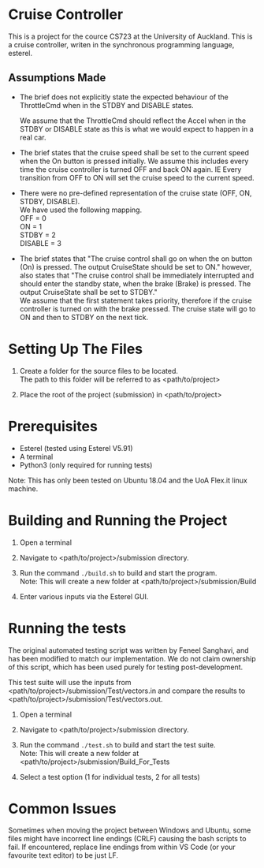 # Cruise Controller
This is a project for the cource CS723 at the University of Auckland.
This is a cruise controller, writen in the synchronous programming language, esterel.

## Assumptions Made

- The brief does not explicitly state the expected behaviour of the ThrottleCmd when in the STDBY and DISABLE states.

  We assume that the ThrottleCmd should reflect the Accel when in the STDBY or DISABLE state as this is what we would expect to happen in a real car.

- The brief states that the cruise speed shall be set to the current speed when the On button is pressed initially.
  We assume this includes every time the cruise controller is turned OFF and back ON again. IE Every transition from OFF to ON will set the cruise speed to the current speed.

- There were no pre-defined representation of the cruise state (OFF, ON, STDBY, DISABLE).  
  We have used the following mapping.  
  OFF = 0  
  ON = 1  
  STDBY = 2  
  DISABLE = 3

- The brief states that "The cruise control shall go on when the on button (On) is pressed. The output CruiseState should be set to ON." however, also states that "The cruise control shall be immediately interrupted and should enter the standby state, when the brake (Brake) is pressed. The output CruiseState shall be set to STDBY."  
  We assume that the first statement takes priority, therefore if the cruise controller is turned on with the brake pressed. The cruise state will go to ON and then to STDBY on the next tick.

# Setting Up The Files

1. Create a folder for the source files to be located.  
   The path to this folder will be referred to as <path/to/project>

2. Place the root of the project (submission) in <path/to/project>

# Prerequisites

- Esterel (tested using Esterel V5.91)
- A terminal
- Python3 (only required for running tests)

Note: This has only been tested on Ubuntu 18.04 and the UoA Flex.it linux machine.

# Building and Running the Project

1. Open a terminal

2. Navigate to <path/to/project>/submission directory.

3. Run the command `./build.sh` to build and start the program.  
   Note: This will create a new folder at <path/to/project>/submission/Build

4. Enter various inputs via the Esterel GUI.

# Running the tests

The original automated testing script was written by Feneel Sanghavi, and has been modified to match our implementation. We do not claim ownership of this script, which has been used purely for testing post-development.

This test suite will use the inputs from <path/to/project>/submission/Test/vectors.in and compare the results to <path/to/project>/submission/Test/vectors.out.

1. Open a terminal

2. Navigate to <path/to/project>/submission directory.

3. Run the command `./test.sh` to build and start the test suite.  
   Note: This will create a new folder at <path/to/project>/submission/Build_For_Tests

4. Select a test option (1 for individual tests, 2 for all tests)

# Common Issues

Sometimes when moving the project between Windows and Ubuntu, some files might have incorrect line endings (CRLF) causing the bash scripts to fail.
If encountered, replace line endings from within VS Code (or your favourite text editor) to be just LF.
